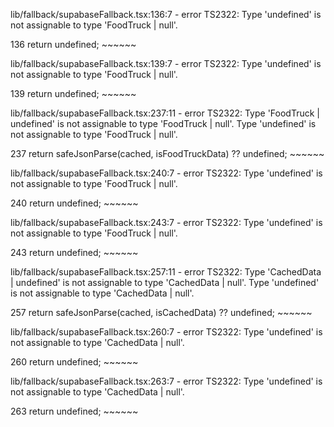 lib/fallback/supabaseFallback.tsx:136:7 - error TS2322: Type 'undefined' is not assignable to type 'FoodTruck | null'.    

136       return undefined;
          ~~~~~~

lib/fallback/supabaseFallback.tsx:139:7 - error TS2322: Type 'undefined' is not assignable to type 'FoodTruck | null'.    

139       return undefined;
          ~~~~~~

lib/fallback/supabaseFallback.tsx:237:11 - error TS2322: Type 'FoodTruck | undefined' is not assignable to type 'FoodTruck | null'.
  Type 'undefined' is not assignable to type 'FoodTruck | null'.

237           return safeJsonParse(cached, isFoodTruckData) ?? undefined;
              ~~~~~~

lib/fallback/supabaseFallback.tsx:240:7 - error TS2322: Type 'undefined' is not assignable to type 'FoodTruck | null'.    

240       return undefined;
          ~~~~~~

lib/fallback/supabaseFallback.tsx:243:7 - error TS2322: Type 'undefined' is not assignable to type 'FoodTruck | null'.    

243       return undefined;
          ~~~~~~

lib/fallback/supabaseFallback.tsx:257:11 - error TS2322: Type 'CachedData | undefined' is not assignable to type 'CachedData | null'.
  Type 'undefined' is not assignable to type 'CachedData | null'.

257           return safeJsonParse(cached, isCachedData) ?? undefined;
              ~~~~~~

lib/fallback/supabaseFallback.tsx:260:7 - error TS2322: Type 'undefined' is not assignable to type 'CachedData | null'.   

260       return undefined;
          ~~~~~~

lib/fallback/supabaseFallback.tsx:263:7 - error TS2322: Type 'undefined' is not assignable to type 'CachedData | null'.   

263       return undefined;
          ~~~~~~
